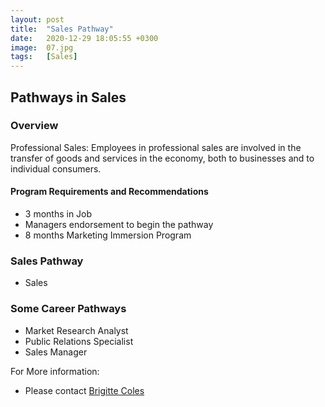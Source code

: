 ```yaml
---
layout: post
title:  "Sales Pathway"
date:   2020-12-29 18:05:55 +0300
image:  07.jpg
tags:   [Sales]
---
```

## Pathways in Sales
### Overview
Professional Sales: Employees in professional sales are involved in the transfer of goods and services in the economy, both to businesses and to individual consumers.


#### Program Requirements and Recommendations
* 3 months in Job
* Managers endorsement to begin the pathway
* 8 months Marketing Immersion Program

### Sales Pathway
* Sales

### Some Career Pathways
* Market Research Analyst
* Public Relations Specialist
* Sales Manager

For More information:
- Please contact [Brigitte Coles](brigittec@driftnet.net)

[jekyll-docs]: https://jekyllrb.com/docs/home
[jekyll-gh]:   https://github.com/jekyll/jekyll
[jekyll-talk]: https://talk.jekyllrb.com/
